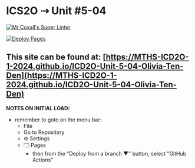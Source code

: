 # ICS2O ⇢ Unit #5-04

[![Mr Coxall's Super Linter](https://github.com/MTHS-ICD2O-1-2024/ICD2O-Unit-5-04-Olivia-Ten-Den/workflows/Mr%20Coxall's%20Super%20Linter/badge.svg)](https://github.com/MTHS-ICD2O-1-2024/ICD2O-Unit-5-04-Olivia-Ten-Den/actions)

[![Deploy Pages](https://github.com/MTHS-ICD2O-1-2024/ICD2O-Unit-5-04-Olivia-Ten-Den/workflows/Deploy%20Pages/badge.svg)](https://github.com/MTHS-ICD2O-1-2024/ICD2O-Unit-5-04-Olivia-Ten-Den/actions)

This site can be found at: [https://MTHS-ICD2O-1-2024.github.io/ICD2O-Unit-5-04-Olivia-Ten-Den](https://MTHS-ICD2O-1-2024.github.io/ICD2O-Unit-5-04-Olivia-Ten-Den)
---

**NOTES ON INITIAL LOAD:**
- remember to goto on the menu bar:
  - File
  - Go to Repository
  - ⚙ Settings
  - 🗔 Pages
    - then from the "Deploy from a branch ▼" button, select "GitHub Actions"
